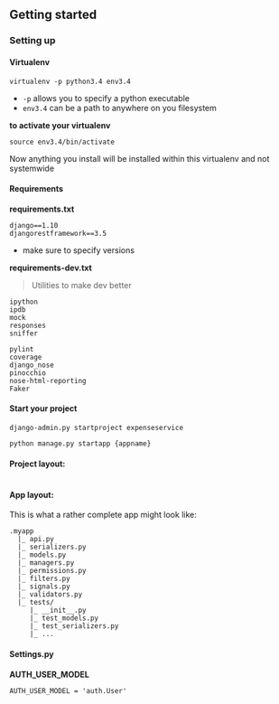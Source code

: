 ## Getting started

### Setting up

#### Virtualenv

```
virtualenv -p python3.4 env3.4
```

* `-p` allows you to specify a python executable
* `env3.4` can be a path to anywhere on you filesystem

**to activate your virtualenv**

```
source env3.4/bin/activate
```

Now anything you install will be installed within this virtualenv and not systemwide

#### Requirements

**requirements.txt**

```
django==1.10
djangorestframework==3.5
```

* make sure to specify versions

**requirements-dev.txt**

> Utilities to make dev better

```
ipython
ipdb
mock
responses
sniffer

pylint
coverage
django_nose
pinocchio
nose-html-reporting
Faker
```

#### Start your project

```
django-admin.py startproject expenseservice
```

```
python manage.py startapp {appname}
```

#### Project layout:

```
```

#### App layout:

This is what a rather complete app might look like:

```
.myapp
  |_ api.py
  |_ serializers.py
  |_ models.py
  |_ managers.py
  |_ permissions.py
  |_ filters.py
  |_ signals.py
  |_ validators.py
  |_ tests/
     |_ __init__.py
     |_ test_models.py
     |_ test_serializers.py
     |_ ...

```

#### Settings.py

**AUTH_USER_MODEL**
```
AUTH_USER_MODEL = 'auth.User'
```


